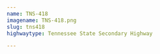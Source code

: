 ```yaml
---
name: TNS-418
imagename: TNS-418.png
slug: tns418
highwaytype: Tennessee State Secondary Highway

---
```

